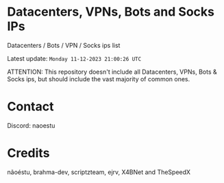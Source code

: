 # Datacenters, VPNs, Bots and Socks IPs
 
Datacenters / Bots / VPN / Socks ips list

Latest update: `Monday 11-12-2023 21:00:26 UTC` 

ATTENTION: This repository doesn't include all Datacenters, VPNs, Bots & Socks ips, 
but should include the vast majority of common ones.

# Contact
Discord: naoestu

# Credits
nãoéstu, brahma-dev, scriptzteam, ejrv, X4BNet and TheSpeedX
